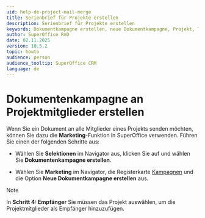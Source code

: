 ```yaml
---
uid: help-de-project-mail-merge
title: Serienbrief für Projekte erstellen
description: Serienbrief für Projekte erstellen
keywords: Dokumentkampagne erstellen, neue Dokumentkampagne, Projekt, Teilnehmer, Mitglied, Kampagne, Dokument
author: SuperOffice RnD
date: 02.11.2025
version: 10.5.2
topic: howto
audience: person
audience_tooltip: SuperOffice CRM
language: de
---
```


# Dokumentenkampagne an Projektmitglieder erstellen

Wenn Sie ein Dokument an alle Mitglieder eines Projekts senden möchten, können Sie dazu die **Marketing**-Funktion in SuperOffice verwenden. Führen Sie einen der folgenden Schritte aus:

* Wählen Sie <i class="ph ph-subtract-square" aria-hidden="true"></i> **Selektionen** im Navigator aus, klicken Sie auf <i class="ph ph-dots-three-circle-vertical" aria-label="Task menu"></i> und wählen Sie **Dokumentenkampagne erstellen**.

* Wählen Sie <i class="ph ph-target" aria-hidden="true"></i> **Marketing** im Navigator, die Registerkarte [Kampagnen][1] und die Option **Neue Dokumentkampagne erstellen** aus.

> [!NOTE]
> In **Schritt 4: Empfänger** Sie müssen das Projekt auswählen, um die Projektmitglieder als Empfänger hinzuzufügen.

<!-- Referenced links -->
[1]: ../../../marketing/mailing/learn/create/tutorial-document-mailing.md
